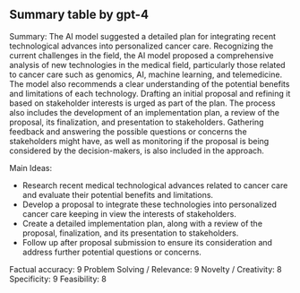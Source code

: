 ## Summary table by gpt-4
Summary: 
The AI model suggested a detailed plan for integrating recent technological advances into personalized cancer care. Recognizing the current challenges in the field, the AI model proposed a comprehensive analysis of new technologies in the medical field, particularly those related to cancer care such as genomics, AI, machine learning, and telemedicine. The model also recommends a clear understanding of the potential benefits and limitations of each technology. Drafting an initial proposal and refining it based on stakeholder interests is urged as part of the plan. The process also includes the development of an implementation plan, a review of the proposal, its finalization, and presentation to stakeholders. Gathering feedback and answering the possible questions or concerns the stakeholders might have, as well as monitoring if the proposal is being considered by the decision-makers, is also included in the approach.

Main Ideas: 
- Research recent medical technological advances related to cancer care and evaluate their potential benefits and limitations.
- Develop a proposal to integrate these technologies into personalized cancer care keeping in view the interests of stakeholders.
- Create a detailed implementation plan, along with a review of the proposal, finalization, and its presentation to stakeholders.
- Follow up after proposal submission to ensure its consideration and address further potential questions or concerns.

Factual accuracy: 9
Problem Solving / Relevance: 9
Novelty / Creativity: 8
Specificity: 9
Feasibility: 8